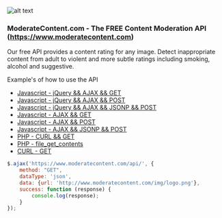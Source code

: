 ![alt text](https://www.moderatecontent.com/img/logo.png "ModerateContent.com")

### ModerateContent.com - The FREE Content Moderation API (https://www.moderatecontent.com)

Our free API provides a content rating for any image. Detect inappropriate content from adult to violent and more subtle ratings including smoking, alcohol and suggestive.

Example's of how to use the API
* [Javascript - jQuery && AJAX && GET](../blob/master/Example-JS-JQUERY_AJAX_GET/)
* [Javascript - jQuery && AJAX && POST](../blob/master/Example-JS-JQUERY_AJAX_POST/)
* [Javascript - jQuery && AJAX && JSONP && POST](../blob/master/Example-JS-JQUERY_AJAX_JSONP_GET/)
* [Javascript - AJAX && GET](../blob/master/Example-JS-AJAX_GET/)
* [Javascript - AJAX && POST](../blob/master/Example-JS-AJAX_POST/)
* [Javascript - AJAX && JSONP && POST](../blob/master/Example-JS-AJAX_JSONP_GET/)
* [PHP - CURL && GET](../blob/master/Example-PHP-CURL_GET/)
* [PHP - file_get_contents](../blob/master/Example-PHP-FILE_GET_CONTENTS/)
* [CURL - GET](../blob/master/Example-CURL/)

```javascript
$.ajax('https://www.moderatecontent.com/api/', {
    method: "GET",
    dataType: 'json',
    data: {url: 'http://www.moderatecontent.com/img/logo.png'},
    success: function (response) {
        console.log(response);
    }
});

```